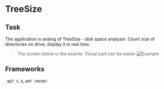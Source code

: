 # TreeSize

## Task
The application is analog of TreeSize - disk space analyzer. Count size of directories on drive, display it in real time.
> The screen below is like examle. Visual part can be easier
![Example](https://mk0ghacksnety2pjrgh8.kinstacdn.com/wp-content/uploads/2017/03/treesize-free-4.0.png)


## Frameworks
`.NET 5.0`, `WPF (MVVM)`
